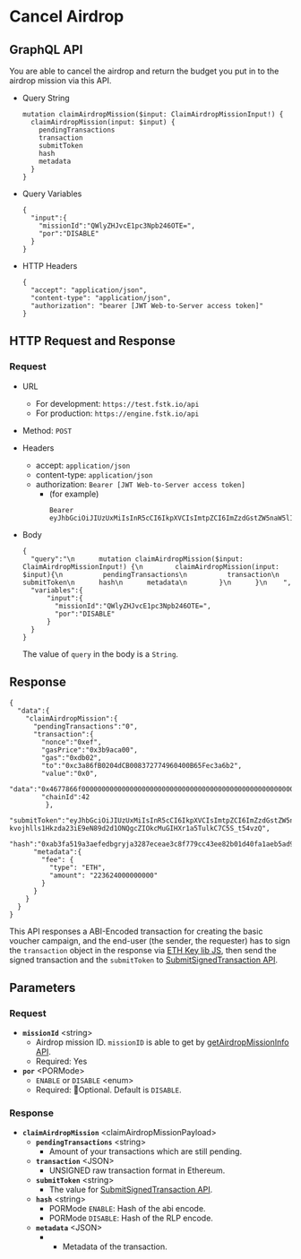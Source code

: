 
# Cancel Airdrop

## GraphQL API
You are able to cancel the airdrop and return the budget you put in to the airdrop mission via this API.

- Query String
  ```
  mutation claimAirdropMission($input: ClaimAirdropMissionInput!) {
    claimAirdropMission(input: $input) {
      pendingTransactions
      transaction
      submitToken
      hash
      metadata
    }
  }
  ```
- Query Variables

  ```
  {
    "input":{
      "missionId":"QWlyZHJvcE1pc3Npb246OTE=",
      "por":"DISABLE"
    }
  }
  ```
- HTTP Headers
  ```
  {
    "accept": "application/json",
    "content-type": "application/json",
    "authorization": "bearer [JWT Web-to-Server access token]"
  }
  ```
## HTTP Request and Response
### Request

- URL
  - For development: `https://test.fstk.io/api`
  - For production: `https://engine.fstk.io/api`

- Method: `POST`

- Headers
  - accept: `application/json`
  - content-type: `application/json`
  - authorization: `Bearer [JWT Web-to-Server access token]`
    - (for example)
      ```
      Bearer eyJhbGciOiJIUzUxMiIsInR5cCI6IkpXVCIsImtpZCI6ImZzdGstZW5naW5lIn0.eyJ1aWQiOiLDr1xiw73Ch8KDSFx1MDAxMcOowo5awrvCqsOAXHUwMDAywrwmIiwiaWF0IjoxNTM4NzA5MDM2LCJleHAiOjE1Mzg3OTU0MzYsImF1ZCI6InVybjpmc3RrOmVuZ2luZSIsImlzcyI6InVybjpmc3RrOmVuZ2luZSIsInN1YiI6InVybjpmc3RrOmVuZ2luZTphY2Nlc3NfdG9rZW4ifQ.msJZ61FHIkKtjUpDs4sx1Kk1rb9vdhus3ntUDj6rHNmsygiHTgOEMQFJMtVqtWqkNgrtRgGpngq8Rf47xTT53g
      ```

- Body
  ```
  {
    "query":"\n      mutation claimAirdropMission($input: ClaimAirdropMissionInput!) {\n        claimAirdropMission(input: $input){\n          pendingTransactions\n          transaction\n          submitToken\n      hash\n      metadata\n        }\n      }\n    ",
    "variables":{
        "input":{
          "missionId":"QWlyZHJvcE1pc3Npb246OTE=",
          "por":"DISABLE"
        }
    }
  }
  ```

  The value of `query` in the body is a `String`.


## Response
```
{
  "data":{
    "claimAirdropMission":{
      "pendingTransactions":"0",
      "transaction":{
        "nonce":"0xef",
        "gasPrice":"0x3b9aca00",
        "gas":"0xdb02",
        "to":"0xc3a86fB0204dCB008372774960400B65Fec3a6b2",
        "value":"0x0",
        "data":"0x4677866f000000000000000000000000000000000000000000000000000000000000005b",
        "chainId":42
         },
      "submitToken":"eyJhbGciOiJIUzUxMiIsInR5cCI6IkpXVCIsImtpZCI6ImZzdGstZW5naW5lIn0.eyJ1aWQiOiLDr1xiw73Ch8KDSFx1MDAxMcOowo5awrvCqsOAXHUwMDAywrwmIiwiYWN0aW9uIjoic3RvcEFpcmRyb3BNaXNzaW9uIiwiZGF0YSI6IlJuZUdid0FBQUFBQUFBQUFBQUFBQUFBQUFBQUFBQUFBQUFBQUFBQUFBQUFBQUFCYiIsImluZm8iOnsibWlzc2lvbklkIjoiOTEifSwiaWF0IjoxNTQzODIwMTI3LCJleHAiOjE1NDM4MjA3MjcsImF1ZCI6InVybjpmc3RrOmVuZ2luZSIsImlzcyI6InVybjpmc3RrOmVuZ2luZSIsInN1YiI6InVybjpmc3RrOmVuZ2luZTpzdWJtaXRfdG9rZW4ifQ.zyHfjPlcIzvwIbF77C4moV-kvojhlls1Hkzda23iE9eN89d2d1ONQgcZIOkcMuGIHXr1a5TulkC7C5S_t54vzQ",
      "hash":"0xab3fa519a3aefedbgryja3287eceae3c8f779cc43ee82b01d40fa1aeb5ad9f69",
      "metadata":{
        "fee": {
          "type": "ETH",
          "amount": "223624000000000"
        }
      }
    }
  }
}
```

This API responses a ABI-Encoded transaction for creating the basic voucher campaign, and the end-user (the sender, the requester) has to sign the `transaction` object in the response via [ETH Key lib JS](https://github.com/fstnetwork/eth-key-lib-js), then send the signed transaction and the `submitToken` to [SubmitSignedTransaction API](https://github.com/fstnetwork/module-api/tree/master/SubmitSignedTransaction).

## Parameters
### Request
  - **`missionId`** \<string>
    - Airdrop mission ID. `missionID` is able to get by [getAirdropMissionInfo API]().
    - Required: Yes
  - **`por`** \<PORMode>
    - `ENABLE` or `DISABLE` \<enum>
    - Required: Optional. Default is `DISABLE`.

### Response
  - **`claimAirdropMission`** \<claimAirdropMissionPayload>
    - **`pendingTransactions`** \<string>
      - Amount of your transactions which are still pending.
    - **`transaction`** \<JSON>
      - UNSIGNED raw transaction format in Ethereum.
    - **`submitToken`** \<string>
      - The value for [SubmitSignedTransaction API](https://github.com/fstnetwork/module-api/tree/master/SubmitSignedTransaction).
    - **`hash`** \<string>
      - PORMode `ENABLE`: Hash of the abi encode.
      - PORMode `DISABLE`: Hash of the RLP encode.
    - **`metadata`** \<JSON>
      - - Metadata of the transaction.